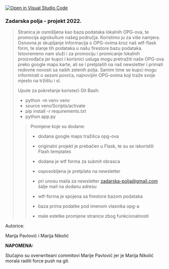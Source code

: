 [![Open in Visual Studio Code](https://classroom.github.com/assets/open-in-vscode-f059dc9a6f8d3a56e377f745f24479a46679e63a5d9fe6f495e02850cd0d8118.svg)](https://classroom.github.com/online_ide?assignment_repo_id=6994718&assignment_repo_type=AssignmentRepo)

### Zadarska polja - projekt 2022.

> Stranica je osmišljena kao baza podataka lokalnih OPG-ova, te promocija agrokulture našeg područja. 
> Koristimo ju za više namjera. Osnovna je skupljanje informacija o OPG-ovima kroz naš wtf-flask form, te slanje tih podataka u našu firestore bazu podataka.
> Istovremeno nam služi i za promociju i promicanje lokalnih proizvođača jer kupci i korisnici usluga mogu pretražiti naše OPG-ova preko google maps karte,
> ali se i pretplatiti na naš newsletter i primati redovne novosti sa naših zelenih polja.
> Samim time se kupci mogu informirati o sezoni povrća, najnovijim OPG-ovima koji traže svoje mjesto na tržištu i sl.
> 
> Upute za pokretanje koristeći Git Bash:
>  - python -m venv venv
>  - source venv/Scripts/activate
>  - pip install -r requirements.txt
>  - python app.py
>> Promjene koje su dodane:
>>
>> - dodana google maps tražilica opg-ova
>>
>> - originalni projekt je prebačen u Flask, te su se iskoristili Flash templates
>>
>> - dodana je wtf forma za submit obrasca
>>
>> - osposobljena je pretplata na newsletter
>>
>> - pri unosu maila za newsletter zadarska-polja@gmail.com šalje mail na dodanu adresu
>>
>> - wtf-forma je spojena sa firestore bazom podataka
>>
>> - baza prima podatke pod imenom vlasnika opg-a
>>
>> - male estetke promjene stranice zbog funkcionalnosti  


Autorice:

Marija Pavlović i Marija Nikolić  


**NAPOMENA:**

Slučajno su overwriteani commitovi Marije Pavlović jer je Marija Nikolić morala raditi force push na git.
